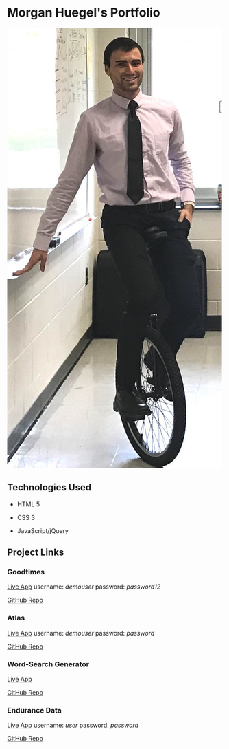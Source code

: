 # Morgan Huegel's Portfolio

![Picture of Morgan](https://github.com/MorganHuegel/morgan-huegel-portfolio/blob/master/images/unicycle%20edited.jpeg?raw=true)

## Technologies Used

* HTML 5

* CSS 3

* JavaScript/jQuery


## Project Links

### Goodtimes

[Live App](https://goodtimes-client.herokuapp.com/)
username: *demouser*  password: *password12*

[GitHub Repo](https://github.com/thinkful-ei22/its_a_date_client)


### Atlas

[Live App](https://countries-client.herokuapp.com/)
username: *demouser*  password: *password*

[GitHub Repo](https://github.com/thinkful-ei22/morgan-cecille-spaced-rep-client)


### Word-Search Generator

[Live App](https://word-search-generator.netlify.com/)

[GitHub Repo](https://github.com/MorganHuegel/word-search-generator-client)


### Endurance Data

[Live App](https://endurancedata.netlify.com/)
username: *user*  password: *password*

[GitHub Repo](https://github.com/MorganHuegel/endurance-data-clientside)

